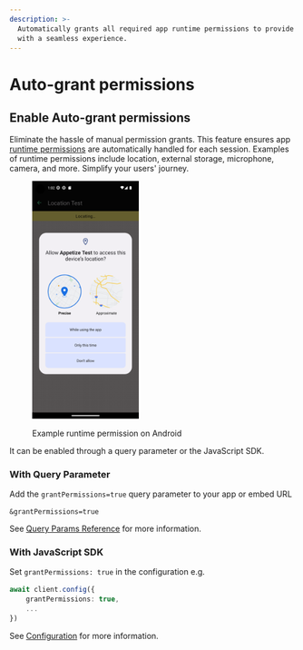 ```yaml
---
description: >-
  Automatically grants all required app runtime permissions to provide users
  with a seamless experience.
---
```


# Auto-grant permissions

## Enable Auto-grant permissions

Eliminate the hassle of manual permission grants. This feature ensures app [runtime permissions](https://source.android.com/docs/core/permissions/runtime\_perms) are automatically handled for each session. Examples of runtime permissions include location, external storage, microphone, camera, and more. Simplify your users' journey.

<figure><img src="../../../.gitbook/assets/Screenshot_1683885758.png" alt="" width="188"><figcaption><p>Example runtime permission on Android</p></figcaption></figure>

It can be enabled through a query parameter or the JavaScript SDK.

### With Query Parameter

Add the `grantPermissions=true` query parameter to your app or embed URL

```uri
&grantPermissions=true
```

See [Query Params Reference](../../query-params-reference.md#grantpermissions) for more information.

### With JavaScript SDK

Set `grantPermissions: true` in the configuration e.g.

```typescript
await client.config({
    grantPermissions: true,
    ...
})
```

See [Configuration](../../../javascript-sdk/configuration.md#grantpermissions) for more information.
